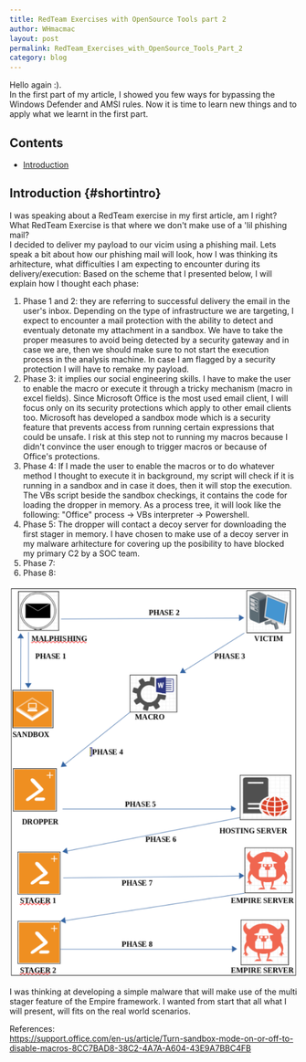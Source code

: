 ```yaml
---
title: RedTeam Exercises with OpenSource Tools part 2
author: WHmacmac
layout: post
permalink: RedTeam_Exercises_with_OpenSource_Tools_Part_2
category: blog
---
```


Hello again :).<br/> 
In the first <a href="https://whmacmac.github.io/RedTeam_Exercises_with_OpenSource_Tools_Part_1" style="text-decoration: none;">part</a> of my article, I showed you few ways for bypassing the Windows Defender and AMSI rules.
Now it is time to learn new things and to apply what we learnt in the first part. <br/>

## Contents
* [Introduction](#shortintro)

## Introduction {#shortintro}

I was speaking about a RedTeam exercise in my first article, am I right? What RedTeam Exercise is that where we don't make use of a 'lil phishing mail? <br/>
I decided to deliver my payload to our vicim using a phishing mail. Lets speak a bit about how our phishing mail will look, how I was thinking its arhitecture, what difficulties I am expecting to encounter during its delivery/execution:
Based on the scheme that I presented below, I will explain how I thought each phase:
<ol>
<li>Phase 1 and 2: they are referring to successful delivery the email in the user's inbox. Depending on the type of infrastructure we are targeting, I expect to encounter a mail protection with the ability to detect and eventualy detonate my attachment in a sandbox. We have to take the proper measures to avoid being detected by a security gateway and in case we are, then we should make sure to not start the execution process in the analysis machine. In case I am flagged by a security protection I will have to remake my payload.</li> 
<li>Phase 3: it implies our social engineering skills. I have to make the user to enable the macro or execute it through a tricky mechanism (macro in excel fields). Since Microsoft Office is the most used email client, I will focus only on its security protections which apply to other email clients too. Microsoft has developed a sandbox mode which is a security feature that prevents access from running certain expressions that could be unsafe. I risk at this step not to running my macros because I didn't convince the user enough to trigger macros or because of Office's protections. </li>
<li>Phase 4: If I made the user to enable the macros or to do whatever method I thought to execute it in background, my script will check if it is running in a sandbox and in case it does, then it will stop the execution. The VBs script beside the sandbox checkings, it contains the code for loading the dropper in memory. As a process tree, it will look like the following: "Office" process -> VBs interpreter -> Powershell.</li>
<li>Phase 5: The dropper will contact a decoy server for downloading the first stager in memory. I have chosen to make use of a decoy server in my malware arhitecture for covering up the posibility to have blocked my primary C2 by a SOC team.</li>  

<li>Phase 7:</li>  
<li>Phase 8:</li>  
</ol>

<div>
<center><img src="/images/2020-04-16-RedTeam-Exercises-with-OpenSource-Tools-Part-2.md/arhitecture.png">
 </center>
</div>



I was thinking at developing a simple malware that will make use of the multi stager feature of the Empire framework. I wanted from start that all what I will present, will fits on the real world scenarios.


References:<br/>
https://support.office.com/en-us/article/Turn-sandbox-mode-on-or-off-to-disable-macros-8CC7BAD8-38C2-4A7A-A604-43E9A7BBC4FB
